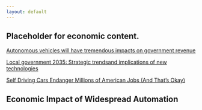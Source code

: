 ```yaml
---
layout: default
---
```

## Placeholder for economic content.
[Autonomous vehicles will have tremendous impacts on government revenue](https://www.brookings.edu/blog/techtank/2015/07/07/autonomous-vehicles-will-have-tremendous-impacts-on-government-revenue)

[Local government 2035: Strategic trendsand implications of new technologies](https://www.brookings.edu/wp-content/uploads/2016/06/desouza.pdf)


[Self Driving Cars Endanger Millions of American Jobs (And That’s Okay)](http://www.makeuseof.com/tag/self-driving-cars-endanger-millions-american-jobs-thats-okay)

## Economic Impact of Widespread Automation

